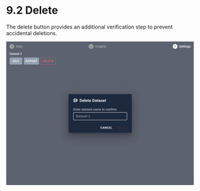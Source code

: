# 9.2 Delete

The delete button provides an additional verification step to prevent accidental deletions.

![Image](img/image_20.png)

